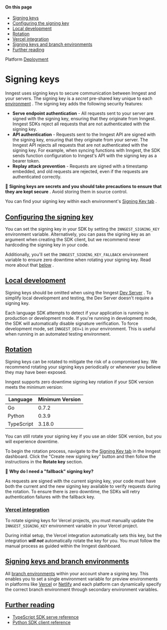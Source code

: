 #### On this page

- [Signing keys](\docs\platform\signing-keys#signing-keys)
- [Configuring the signing key](\docs\platform\signing-keys#configuring-the-signing-key)
- [Local development](\docs\platform\signing-keys#local-development)
- [Rotation](\docs\platform\signing-keys#rotation)
- [Vercel integration](\docs\platform\signing-keys#vercel-integration)
- [Signing keys and branch environments](\docs\platform\signing-keys#signing-keys-and-branch-environments)
- [Further reading](\docs\platform\signing-keys#further-reading)

Platform [Deployment](\docs\platform\deployment)

# Signing keys

Inngest uses signing keys to secure communication between Inngest and your servers. The signing key is a *secret* pre-shared key unique to each [environment](\docs\platform\environments) . The signing key adds the following security features:

- **Serve endpoint authentication** - All requests sent to your server are signed with the signing key, ensuring that they originate from Inngest. Inngest SDKs reject all requests that are not authenticated with the signing key.
- **API authentication** - Requests sent to the Inngest API are signed with the signing key, ensuring that they originate from your server. The Inngest API rejects all requests that are not authenticated with the signing key. For example, when syncing functions with Inngest, the SDK sends function configuration to Inngest's API with the signing key as a bearer token.
- **Replay attack prevention** - Requests are signed with a timestamp embedded, and old requests are rejected, even if the requests are authenticated correctly.

🔐 **Signing keys are secrets and you should take precautions to ensure that they are kept secure** . Avoid storing them in source control.

You can find your signing key within each environment's [Signing Key tab](https://app.inngest.com/env/production/manage/signing-key) .

## [Configuring the signing key](\docs\platform\signing-keys#configuring-the-signing-key)

You can set the signing key in your SDK by setting the `INNGEST_SIGNING_KEY` environment variable. Alternatively, you can pass the signing key as an argument when creating the SDK client, but we recommend never hardcoding the signing key in your code.

Additionally, you'll set the `INNGEST_SIGNING_KEY_FALLBACK` environment variable to ensure zero downtime when rotating your signing key. Read more about that [below](\docs\platform\signing-keys#rotation) .

## [Local development](\docs\platform\signing-keys#local-development)

Signing keys should be omitted when using the Inngest [Dev Server](\docs\local-development) . To simplify local development and testing, the Dev Server doesn't require a signing key.

Each language SDK attempts to detect if your application is running in production or development mode. If you're running in development mode, the SDK will automatically disable signature verification. To force development mode, set `INNGEST_DEV=1` in your environment. This is useful when running in an automated testing environment.

## [Rotation](\docs\platform\signing-keys#rotation)

Signing keys can be rotated to mitigate the risk of a compromised key. We recommend rotating your signing keys periodically or whenever you believe they may have been exposed.

Inngest supports zero downtime signing key rotation if your SDK version meets the minimum version:

| Language   | Minimum Version   |
|------------|-------------------|
| Go         | 0.7.2             |
| Python     | 0.3.9             |
| TypeScript | 3.18.0            |

You can still rotate your signing key if you use an older SDK version, but you will experience downtime.

To begin the rotation process, navigate to the [Signing Key tab](https://app.inngest.com/env/production/manage/signing-key) in the Inngest dashboard. Click the "Create new signing key" button and then follow the instructions in the **Rotate key** section.

🤔 **Why do I need a "fallback" signing key?**

As requests are signed with the current signing key, your code must have both the current and the new signing key available to verify requests during the rotation. To ensure there is zero downtime, the SDKs will retry authentication failures with the fallback key.

### [Vercel integration](\docs\platform\signing-keys#vercel-integration)

To rotate signing keys for Vercel projects, you must manually update the `INNGEST_SIGNING_KEY` environment variable in your Vercel project.

During initial setup, the Vercel integration automatically sets this key, but the integration ***will not*** automatically rotate the key for you. You must follow the manual process as guided within the Inngest dashboard.

## [Signing keys and branch environments](\docs\platform\signing-keys#signing-keys-and-branch-environments)

All [branch environments](\docs\platform\environments#configuring-branch-environments) within your account share a signing key. This enables you to set a single environment variable for preview environments in platforms like [Vercel](\docs\deploy\vercel) or [Netlify](\docs\deploy\netlify) and each platform can dynamically specify the correct branch environment through secondary environment variables.

## [Further reading](\docs\platform\signing-keys#further-reading)

- [TypeScript SDK serve reference](\docs\reference\serve#signingKey)
- [Python SDK client reference](\docs\reference\python\client\overview#signing_key)